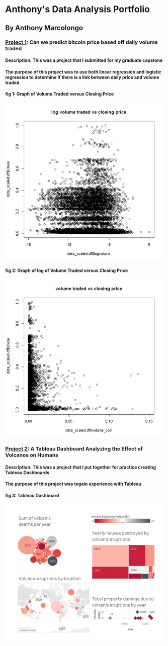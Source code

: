 # Anthony's Data Analysis Portfolio
## By Anthony Marcolongo

### [Project 1](https://github.com/amarcolongo/Capstone): Can we predict bitcoin price based off daily volume traded
#### Description: This was a project that I submitted for my graduate capstone
#### The purpose of this project was to use both linear regression and logistic regression to determine if there is a link between daily price and volume traded

#### fig 1: Graph of Volume Traded versus Closing Price
![Log of Volume Traded vs Closing Price](log%20volume%20traded%20vs%20closing%20price.png)

#### fig 2: Graph of log of Volume Traded versus Closing Price
![volume traded vs closing price](volume%20traded%20vs%20closing%20price.png)

### [Project 2](https://github.com/amarcolongo/Volcano): A Tableau Dashboard Analyzing the Effect of Volcanos on Humans
#### Description: This was a project that I put together for practice creating Tableau Dashboards
#### The purpose of this project was togain experience with Tableau

#### fig 3: Tableau Dashboard
![Volcanic Eruptions Dashboard](Volcanic%20Eruptions.jpg)
